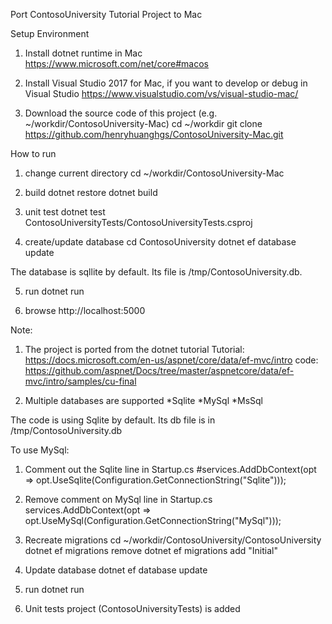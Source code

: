 Port ContosoUniversity Tutorial Project to Mac

Setup Environment

1. Install dotnet runtime in Mac
https://www.microsoft.com/net/core#macos

2. Install Visual Studio 2017 for Mac, if you want to develop or debug in Visual Studio
https://www.visualstudio.com/vs/visual-studio-mac/

3. Download the source code of this project (e.g. ~/workdir/ContosoUniversity-Mac)
cd ~/workdir
git clone https://github.com/henryhuanghgs/ContosoUniversity-Mac.git

How to run
1. change current directory
cd ~/workdir/ContosoUniversity-Mac

2. build
dotnet restore
dotnet build

3. unit test
dotnet test ContosoUniversityTests/ContosoUniversityTests.csproj

4. create/update database
cd ContosoUniversity
dotnet ef database update

The database is sqllite by default. Its file is /tmp/ContosoUniversity.db.

5. run
dotnet run

6. browse
http://localhost:5000


Note:
1. The project is ported from the dotnet tutorial 
Tutorial: https://docs.microsoft.com/en-us/aspnet/core/data/ef-mvc/intro
code: https://github.com/aspnet/Docs/tree/master/aspnetcore/data/ef-mvc/intro/samples/cu-final

2. Multiple databases are supported
*Sqlite
*MySql
*MsSql

The code is using Sqlite by default. Its db file is in /tmp/ContosoUniversity.db

To use MySql:
  1. Comment out the Sqlite line in Startup.cs
    #services.AddDbContext<SchoolContext>(opt => opt.UseSqlite(Configuration.GetConnectionString("Sqlite")));
  2. Remove comment on MySql line in Startup.cs
    services.AddDbContext<SchoolContext>(opt => opt.UseMySql(Configuration.GetConnectionString("MySql")));
  3. Recreate migrations
    cd ~/workdir/ContosoUniversity/ContosoUniversity
    dotnet ef migrations remove
    dotnet ef migrations add "Initial"
  4. Update database
    dotnet ef database update
  5. run
    dotnet run
  
4. Unit tests project (ContosoUniversityTests) is added



